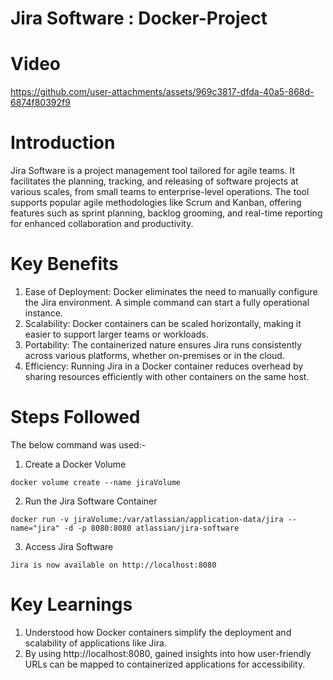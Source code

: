 # Jira Software : Docker-Project
# Video
https://github.com/user-attachments/assets/969c3817-dfda-40a5-868d-6874f80392f9
# Introduction
Jira Software is a project management tool tailored for agile teams. It facilitates the planning, tracking, and releasing of software projects at various scales, from small teams to enterprise-level operations. The tool supports popular agile methodologies like Scrum and Kanban, offering features such as sprint planning, backlog grooming, and real-time reporting for enhanced collaboration and productivity.
# Key Benefits
1. Ease of Deployment: Docker eliminates the need to manually configure the Jira environment. A simple command can start a fully operational instance.
2. Scalability: Docker containers can be scaled horizontally, making it easier to support larger teams or workloads.
3. Portability: The containerized nature ensures Jira runs consistently across various platforms, whether on-premises or in the cloud.
4. Efficiency: Running Jira in a Docker container reduces overhead by sharing resources efficiently with other containers on the same host.
# Steps Followed
The below command was used:-
1. Create a Docker Volume
   
`docker volume create --name jiraVolume`

2. Run the Jira Software Container
   
`docker run -v jiraVolume:/var/atlassian/application-data/jira --name="jira" -d -p 8080:8080 atlassian/jira-software`

3. Access Jira Software
   
`Jira is now available on http://localhost:8080`
# Key Learnings
1. Understood how Docker containers simplify the deployment and scalability of applications like Jira.
2. By using http://localhost:8080, gained insights into how user-friendly URLs can be mapped to containerized applications for accessibility.


